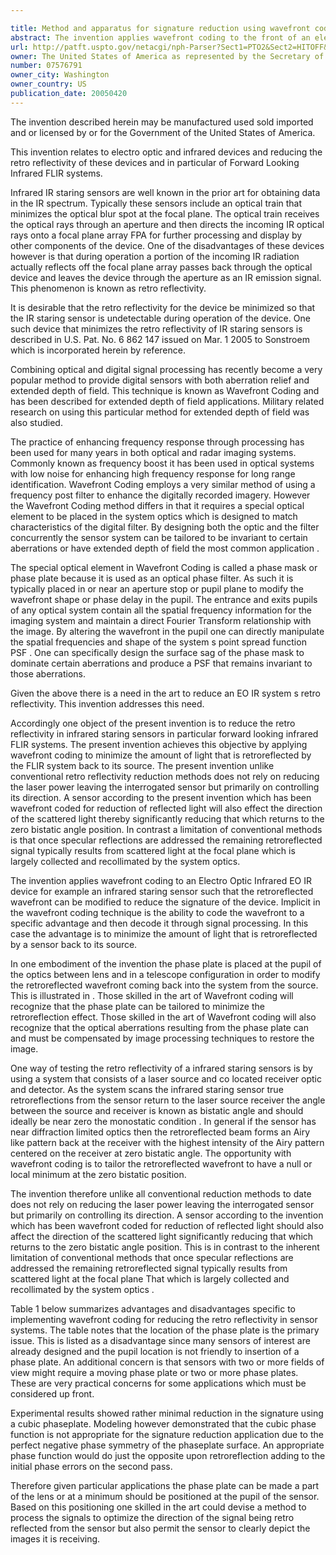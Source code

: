 ```yaml
---

title: Method and apparatus for signature reduction using wavefront coding
abstract: The invention applies wavefront coding to the front of an electro-optic/infrared device to minimize the amount of light which is retroreflected by systems, such as Fowarding Looking Infrared systems, back to its source. The invention (unlike conventional reduction methods) does not rely on reducing the laser power leaving the interrogated sensor, but primarily on controlling its direction. A sensor according to the present invention, which has been wavefront coded for reduction of reflected light, will also effect the direction of the scattered light, thereby significantly reducing that which returns to the zero bistatic angle position. In contrast, a limitation of conventional methods is that once specular reflections are addressed, the remaining retroreflected signal typically results from scattered light at the focal plane which is largely collected and recollimated by the system optics.
url: http://patft.uspto.gov/netacgi/nph-Parser?Sect1=PTO2&Sect2=HITOFF&p=1&u=%2Fnetahtml%2FPTO%2Fsearch-adv.htm&r=1&f=G&l=50&d=PALL&S1=07576791&OS=07576791&RS=07576791
owner: The United States of America as represented by the Secretary of the Army
number: 07576791
owner_city: Washington
owner_country: US
publication_date: 20050420
---
```

The invention described herein may be manufactured used sold imported and or licensed by or for the Government of the United States of America.

This invention relates to electro optic and infrared devices and reducing the retro reflectivity of these devices and in particular of Forward Looking Infrared FLIR systems.

Infrared IR staring sensors are well known in the prior art for obtaining data in the IR spectrum. Typically these sensors include an optical train that minimizes the optical blur spot at the focal plane. The optical train receives the optical rays through an aperture and then directs the incoming IR optical rays onto a focal plane array FPA for further processing and display by other components of the device. One of the disadvantages of these devices however is that during operation a portion of the incoming IR radiation actually reflects off the focal plane array passes back through the optical device and leaves the device through the aperture as an IR emission signal. This phenomenon is known as retro reflectivity.

It is desirable that the retro reflectivity for the device be minimized so that the IR staring sensor is undetectable during operation of the device. One such device that minimizes the retro reflectivity of IR staring sensors is described in U.S. Pat. No. 6 862 147 issued on Mar. 1 2005 to Sonstroem which is incorporated herein by reference.

Combining optical and digital signal processing has recently become a very popular method to provide digital sensors with both aberration relief and extended depth of field. This technique is known as Wavefront Coding and has been described for extended depth of field applications. Military related research on using this particular method for extended depth of field was also studied.

The practice of enhancing frequency response through processing has been used for many years in both optical and radar imaging systems. Commonly known as frequency boost it has been used in optical systems with low noise for enhancing high frequency response for long range identification. Wavefront Coding employs a very similar method of using a frequency post filter to enhance the digitally recorded imagery. However the Wavefront Coding method differs in that it requires a special optical element to be placed in the system optics which is designed to match characteristics of the digital filter. By designing both the optic and the filter concurrently the sensor system can be tailored to be invariant to certain aberrations or have extended depth of field the most common application .

The special optical element in Wavefront Coding is called a phase mask or phase plate because it is used as an optical phase filter. As such it is typically placed in or near an aperture stop or pupil plane to modify the wavefront shape or phase delay in the pupil. The entrance and exits pupils of any optical system contain all the spatial frequency information for the imaging system and maintain a direct Fourier Transform relationship with the image. By altering the wavefront in the pupil one can directly manipulate the spatial frequencies and shape of the system s point spread function PSF . One can specifically design the surface sag of the phase mask to dominate certain aberrations and produce a PSF that remains invariant to those aberrations.

Given the above there is a need in the art to reduce an EO IR system s retro reflectivity. This invention addresses this need.

Accordingly one object of the present invention is to reduce the retro reflectivity in infrared staring sensors in particular forward looking infrared FLIR systems. The present invention achieves this objective by applying wavefront coding to minimize the amount of light that is retroreflected by the FLIR system back to its source. The present invention unlike conventional retro reflectivity reduction methods does not rely on reducing the laser power leaving the interrogated sensor but primarily on controlling its direction. A sensor according to the present invention which has been wavefront coded for reduction of reflected light will also effect the direction of the scattered light thereby significantly reducing that which returns to the zero bistatic angle position. In contrast a limitation of conventional methods is that once specular reflections are addressed the remaining retroreflected signal typically results from scattered light at the focal plane which is largely collected and recollimated by the system optics.

The invention applies wavefront coding to an Electro Optic Infrared EO IR device for example an infrared staring sensor such that the retroreflected wavefront can be modified to reduce the signature of the device. Implicit in the wavefront coding technique is the ability to code the wavefront to a specific advantage and then decode it through signal processing. In this case the advantage is to minimize the amount of light that is retroreflected by a sensor back to its source.

In one embodiment of the invention the phase plate is placed at the pupil of the optics between lens and in a telescope configuration in order to modify the retroreflected wavefront coming back into the system from the source. This is illustrated in . Those skilled in the art of Wavefront coding will recognize that the phase plate can be tailored to minimize the retroreflection effect. Those skilled in the art of Wavefront coding will also recognize that the optical aberrations resulting from the phase plate can and must be compensated by image processing techniques to restore the image.

One way of testing the retro reflectivity of a infrared staring sensors is by using a system that consists of a laser source and co located receiver optic and detector. As the system scans the infrared staring sensor true retroreflections from the sensor return to the laser source receiver the angle between the source and receiver is known as bistatic angle and should ideally be near zero the monostatic condition . In general if the sensor has near diffraction limited optics then the retroreflected beam forms an Airy like pattern back at the receiver with the highest intensity of the Airy pattern centered on the receiver at zero bistatic angle. The opportunity with wavefront coding is to tailor the retroreflected wavefront to have a null or local minimum at the zero bistatic position.

The invention therefore unlike all conventional reduction methods to date does not rely on reducing the laser power leaving the interrogated sensor but primarily on controlling its direction. A sensor according to the invention which has been wavefront coded for reduction of reflected light should also affect the direction of the scattered light significantly reducing that which returns to the zero bistatic angle position. This is in contrast to the inherent limitation of conventional methods that once specular reflections are addressed the remaining retroreflected signal typically results from scattered light at the focal plane That which is largely collected and recollimated by the system optics .

Table 1 below summarizes advantages and disadvantages specific to implementing wavefront coding for reducing the retro reflectivity in sensor systems. The table notes that the location of the phase plate is the primary issue. This is listed as a disadvantage since many sensors of interest are already designed and the pupil location is not friendly to insertion of a phase plate. An additional concern is that sensors with two or more fields of view might require a moving phase plate or two or more phase plates. These are very practical concerns for some applications which must be considered up front.

Experimental results showed rather minimal reduction in the signature using a cubic phaseplate. Modeling however demonstrated that the cubic phase function is not appropriate for the signature reduction application due to the perfect negative phase symmetry of the phaseplate surface. An appropriate phase function would do just the opposite upon retroreflection adding to the initial phase errors on the second pass.

Therefore given particular applications the phase plate can be made a part of the lens or at a minimum should be positioned at the pupil of the sensor. Based on this positioning one skilled in the art could devise a method to process the signals to optimize the direction of the signal being retro reflected from the sensor but also permit the sensor to clearly depict the images it is receiving.

